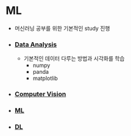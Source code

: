 # ML
- 머신러닝 공부를 위한 기본적인 study 진행
- ### [Data Analysis](/01_data_analysis)
  - 기본적인 데이터 다루는 방법과 시각화를 학습
    - numpy
    - panda
    - matplotlib
- ### [Computer Vision](02_computer_vision/OpenCV)
- ### [ML](03_machine_learning)
- ### [DL](04_deep_learning_basic)
